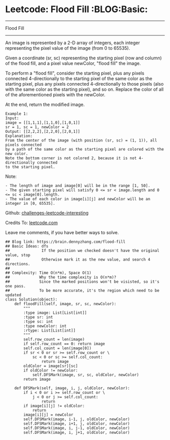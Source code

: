 # Leetcode: Flood Fill     :BLOG:Basic:


---

Flood Fill  

---

An image is represented by a 2-D array of integers, each integer representing the pixel value of the image (from 0 to 65535).  

Given a coordinate (sr, sc) representing the starting pixel (row and column) of the flood fill, and a pixel value newColor, "flood fill" the image.  

To perform a "flood fill", consider the starting pixel, plus any pixels connected 4-directionally to the starting pixel of the same color as the starting pixel, plus any pixels connected 4-directionally to those pixels (also with the same color as the starting pixel), and so on. Replace the color of all of the aforementioned pixels with the newColor.  

At the end, return the modified image.  

    Example 1:
    Input: 
    image = [[1,1,1],[1,1,0],[1,0,1]]
    sr = 1, sc = 1, newColor = 2
    Output: [[2,2,2],[2,2,0],[2,0,1]]
    Explanation: 
    From the center of the image (with position (sr, sc) = (1, 1)), all pixels connected 
    by a path of the same color as the starting pixel are colored with the new color.
    Note the bottom corner is not colored 2, because it is not 4-directionally connected
    to the starting pixel.

Note:  

    - The length of image and image[0] will be in the range [1, 50].
    - The given starting pixel will satisfy 0 <= sr < image.length and 0 <= sc < image[0].length.
    - The value of each color in image[i][j] and newColor will be an integer in [0, 65535].

Github: [challenges-leetcode-interesting](https://github.com/DennyZhang/challenges-leetcode-interesting/tree/master/flood-fill)  

Credits To: [leetcode.com](https://leetcode.com/problems/flood-fill/description/)  

Leave me comments, if you have better ways to solve.  

    ## Blog link: https://brain.dennyzhang.com/flood-fill
    ## Basic Ideas: dfs
    ##              If the position we checked doesn't have the original value, stop
    ##              Otherwise mark it as the new value, and search 4 directions.
    ##
    ## Complexity: Time O(n*m), Space O(1)
    ##             Why the time complexity is O(n*m)? 
    ##             Since the marked positions won't be visisted, so it's one pass.
    ##             To be more accurate, it's the region which need to be updated
    class Solution(object):
        def floodFill(self, image, sr, sc, newColor):
            """
            :type image: List[List[int]]
            :type sr: int
            :type sc: int
            :type newColor: int
            :rtype: List[List[int]]
            """
            self.row_count = len(image)
            if self.row_count == 0: return image
            self.col_count = len(image[0])
            if sr < 0 or sr >= self.row_count or \
                sc < 0 or sc >= self.col_count:
                    return image
            oldColor = image[sr][sc]
            if oldColor != newColor:
                self.DFSMark(image, sr, sc, oldColor, newColor)
            return image
    
        def DFSMark(self, image, i, j, oldColor, newColor):
            if i < 0 or i >= self.row_count or \
                j < 0 or j >= self.col_count:
                    return
            if image[i][j] != oldColor:
                return
            image[i][j] = newColor
            self.DFSMark(image, i-1, j, oldColor, newColor)
            self.DFSMark(image, i+1, j, oldColor, newColor)
            self.DFSMark(image, i, j-1, oldColor, newColor)
            self.DFSMark(image, i, j+1, oldColor, newColor)